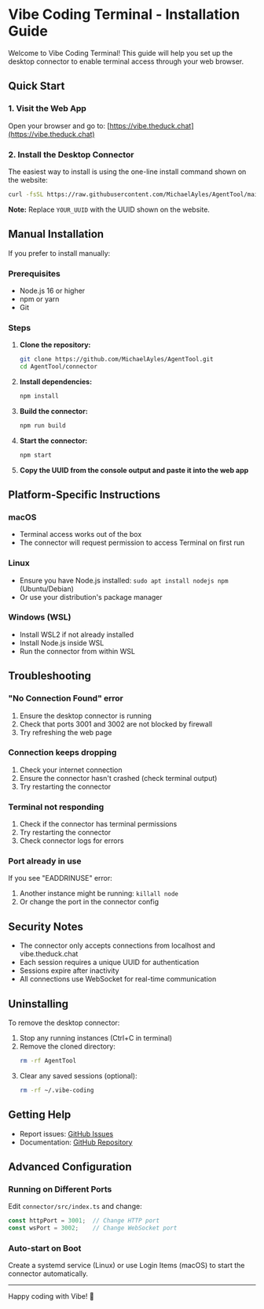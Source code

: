 # Vibe Coding Terminal - Installation Guide

Welcome to Vibe Coding Terminal! This guide will help you set up the desktop connector to enable terminal access through your web browser.

## Quick Start

### 1. Visit the Web App
Open your browser and go to: [https://vibe.theduck.chat](https://vibe.theduck.chat)

### 2. Install the Desktop Connector

The easiest way to install is using the one-line install command shown on the website:

```bash
curl -fsSL https://raw.githubusercontent.com/MichaelAyles/AgentTool/main/install.sh | bash -s YOUR_UUID
```

**Note:** Replace `YOUR_UUID` with the UUID shown on the website.

## Manual Installation

If you prefer to install manually:

### Prerequisites
- Node.js 16 or higher
- npm or yarn
- Git

### Steps

1. **Clone the repository:**
   ```bash
   git clone https://github.com/MichaelAyles/AgentTool.git
   cd AgentTool/connector
   ```

2. **Install dependencies:**
   ```bash
   npm install
   ```

3. **Build the connector:**
   ```bash
   npm run build
   ```

4. **Start the connector:**
   ```bash
   npm start
   ```

5. **Copy the UUID from the console output and paste it into the web app**

## Platform-Specific Instructions

### macOS
- Terminal access works out of the box
- The connector will request permission to access Terminal on first run

### Linux
- Ensure you have Node.js installed: `sudo apt install nodejs npm` (Ubuntu/Debian)
- Or use your distribution's package manager

### Windows (WSL)
- Install WSL2 if not already installed
- Install Node.js inside WSL
- Run the connector from within WSL

## Troubleshooting

### "No Connection Found" error
1. Ensure the desktop connector is running
2. Check that ports 3001 and 3002 are not blocked by firewall
3. Try refreshing the web page

### Connection keeps dropping
1. Check your internet connection
2. Ensure the connector hasn't crashed (check terminal output)
3. Try restarting the connector

### Terminal not responding
1. Check if the connector has terminal permissions
2. Try restarting the connector
3. Check connector logs for errors

### Port already in use
If you see "EADDRINUSE" error:
1. Another instance might be running: `killall node`
2. Or change the port in the connector config

## Security Notes

- The connector only accepts connections from localhost and vibe.theduck.chat
- Each session requires a unique UUID for authentication
- Sessions expire after inactivity
- All connections use WebSocket for real-time communication

## Uninstalling

To remove the desktop connector:

1. Stop any running instances (Ctrl+C in terminal)
2. Remove the cloned directory:
   ```bash
   rm -rf AgentTool
   ```
3. Clear any saved sessions (optional):
   ```bash
   rm -rf ~/.vibe-coding
   ```

## Getting Help

- Report issues: [GitHub Issues](https://github.com/MichaelAyles/AgentTool/issues)
- Documentation: [GitHub Repository](https://github.com/MichaelAyles/AgentTool)

## Advanced Configuration

### Running on Different Ports
Edit `connector/src/index.ts` and change:
```typescript
const httpPort = 3001;  // Change HTTP port
const wsPort = 3002;    // Change WebSocket port
```

### Auto-start on Boot
Create a systemd service (Linux) or use Login Items (macOS) to start the connector automatically.

---

Happy coding with Vibe! 🚀